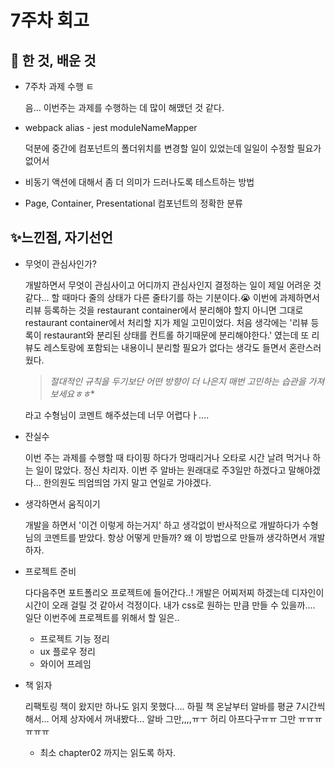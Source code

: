 

# 7주차 회고 

## 📕 한 것, 배운 것 

* 7주차 과제 수행 ㅌ

  음... 이번주는 과제를 수행하는 데 많이 해맸던 것 같다. 

* webpack alias - jest moduleNameMapper 

  덕분에 중간에 컴포넌트의 폴더위치를 변경할 일이 있었는데 일일이 수정할 필요가 없어서 

* 비동기 액션에 대해서 좀 더 의미가 드러나도록 테스트하는 방법

* Page, Container, Presentational 컴포넌트의 정확한 분류 

## ✨느낀점, 자기선언 

* 무엇이 관심사인가? 

  개발하면서 무엇이 관심사이고 어디까지 관심사인지 결정하는 일이 제일 어려운 것 같다... 할 때마다 줄의 상태가 다른 줄타기를 하는 기분이다.😭 이번에 과제하면서 리뷰 등록하는 것을 restaurant container에서 분리해야 할지 아니면 그대로 restaurant container에서 처리할 지가 제일 고민이었다. 처음 생각에는 '리뷰 등록이 restaurant와 분리된 상태를 컨트롤 하기때문에 분리해야한다.' 였는데 또 리뷰도 레스토랑에 포함되는 내용이니 분리할 필요가 없다는 생각도 들면서 혼란스러웠다. 

  > *절대적인 규칙을 두기보단 어떤 방향이 더 나은지 매번 고민하는 습관을 가져보세요ㅎㅎ**

  라고 수형님이 코멘트 해주셨는데 너무 어렵다ㅏ....

* 잔실수 

  이번 주는 과제를 수행할 때 타이핑 하다가 멍때리거나 오타로 시간 날려 먹거나 하는 일이 많았다. 정신 차리자. 이번 주 알바는 원래대로 주3일만 하겠다고 말해야겠다... 한의원도 띄엄띄엄 가지 말고 연일로 가야겠다.

* 생각하면서 움직이기 

  개발을 하면서 '이건 이렇게 하는거지' 하고 생각없이 반사적으로 개발하다가 수형님의 코멘트를 받았다. 항상 어떻게 만들까? 왜 이 방법으로 만들까 생각하면서 개발하자. 

* 프로젝트 준비 

  다다음주면 포트폴리오 프로젝트에 들어간다..! 개발은 어찌저찌 하겠는데 디자인이 시간이 오래 걸릴 것 같아서 걱정이다. 내가 css로 원하는 만큼 만들 수 있을까.... 일단 이번주에 프로젝트를 위해서 할 일은..

  * 프로젝트 기능 정리 
  * ux 플로우 정리 
  * 와이어 프레임 

* 책 읽자 

  리팩토링 책이 왔지만 하나도 읽지 못했다.... 하필 책 온날부터 알바를 평균 7시간씩 해서... 어제 상자에서 꺼내봤다... 알바 그만,,,,ㅠㅜ 허리 아프다구ㅠㅠ 그만 ㅠㅠㅠㅠㅠㅠ

  * 최소 chapter02 까지는 읽도록 하자. 